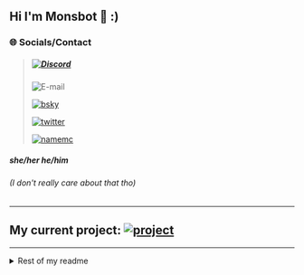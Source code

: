 
## Hi I'm Monsbot 👋 :)

### 🌐 Socials/Contact
>##### [![Discord](https://img.shields.io/badge/Discord-Monsbot-5865f2?style=for-the-badge&logo=Discord&logoColor=white)](https://discord.com)
>
> ![E-mail](https://img.shields.io/badge/Mail-Monsbot@protonmail.com-8a6eff?style=for-the-badge&logo=gmail&logoColor=white)
>
> [![bsky](https://img.shields.io/badge/bluesky-@freyya.bsky.social-1DA1F2?style=for-the-badge&logo=bsky&logoColor=white)](https://bsky.app/profile/freyya.bsky.social)
>
> [![twitter](https://img.shields.io/badge/twitter-Keimooa-1DA1F2?style=for-the-badge&logo=twitter&logoColor=white)](https://twitter.com/Keimooa)
>
> [![namemc](https://img.shields.io/badge/namemc-Monsbot-191919?style=for-the-badge&logo=namemc&logoColor=white)](https://namemc.com/profile/Monsbot.1)

##### **she/her he/him**
###### (*I don't really care about that tho*)
---
## My current project: [![project](https://img.shields.io/badge/Plunzish-Pixmoji-brightgreen)](https://github.com/Plunzi/PixMoji/tree/pixmoji-plugin)

---

<details>
<summary>Rest of my readme</summary>

##### 📜 Alright now here is bio stuff

### Things to know about me:
* I think bios are hard and idk what to write in them, so enjoy some useless information in a neat looking table


here are some things I like / dislike because, again, tables look neat

| Things I like ✅ | Things I don't like ❌     |
| :------------- | :------------- |
| texting | speaking |
| Nature, like trees are pretty amazing for example. I like trees, fungi and forests in general, I think they are cool. Trees are pretty simple yet they theoretically live super long. And fungi are just big giant networks of connected cells which also live super long.       |   Actually eating mushrooms, idk why I just don't like how they taste       |
| Programming, modifying code other people wrote. Modding is awesome, change my mind. | Closed Source software. Imagine somebody bakes a cake but won't tell you wtf they actually put in that cake.|
|Animals because, cute, yk | people who don't like animals, like why would you not like them, you are literally one yourself lol |
|being alone|feeling lonely| (yeah ik)
|idk what else to put here, I'm running out of ideas, so imma say my partner ❤️ :)| Homework, school stays in school and home stays home|
</details>
